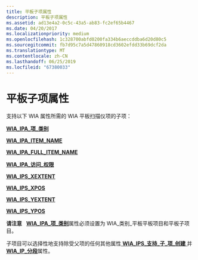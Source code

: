 ```yaml
---
title: 平板子项属性
description: 平板子项属性
ms.assetid: ad13e4a2-0c5c-43a5-ab83-fc2ef65b4467
ms.date: 04/20/2017
ms.localizationpriority: medium
ms.openlocfilehash: 1c328700abfd0200fa334b6aeccddba6d20d80c5
ms.sourcegitcommit: fb7d95c7a5d47860918cd3602efdd33b69dcf2da
ms.translationtype: MT
ms.contentlocale: zh-CN
ms.lasthandoff: 06/25/2019
ms.locfileid: "67380033"
---
```

# <a name="flatbed-child-item-properties"></a>平板子项属性


支持以下 WIA 属性所需的 WIA 平板扫描仪项的子项：

[**WIA\_IPA\_项\_类别**](https://docs.microsoft.com/windows-hardware/drivers/image/wia-ipa-item-category)

[**WIA\_IPA\_ITEM\_NAME**](https://docs.microsoft.com/windows-hardware/drivers/image/wia-ipa-item-name)

[**WIA\_IPA\_FULL\_ITEM\_NAME**](https://docs.microsoft.com/windows-hardware/drivers/image/wia-ipa-full-item-name)

[**WIA\_IPA\_访问\_权限**](https://docs.microsoft.com/windows-hardware/drivers/image/wia-ipa-access-rights)

[**WIA\_IPS\_XEXTENT**](https://docs.microsoft.com/windows-hardware/drivers/image/wia-ips-xextent)

[**WIA\_IPS\_XPOS**](https://docs.microsoft.com/windows-hardware/drivers/image/wia-ips-xpos)

[**WIA\_IPS\_YEXTENT**](https://docs.microsoft.com/windows-hardware/drivers/image/wia-ips-yextent)

[**WIA\_IPS\_YPOS**](https://docs.microsoft.com/windows-hardware/drivers/image/wia-ips-ypos)

**请注意**   [ **WIA\_IPA\_项\_类别**](https://docs.microsoft.com/windows-hardware/drivers/image/wia-ipa-item-category)属性必须设置为 WIA\_类别\_平板平板项目和平板子项目。

 

子项目可以选择性地支持除受父项的任何其他属性[ **WIA\_IPS\_支持\_子\_项\_创建** ](https://docs.microsoft.com/windows-hardware/drivers/image/wia-ips-supports-child-item-creation)并[ **WIA\_IP\_分段**](https://docs.microsoft.com/windows-hardware/drivers/image/wia-ips-segmentation)属性。

 

 




